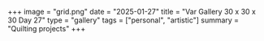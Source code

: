 +++
image = "grid.png"
date = "2025-01-27"
title = "Var Gallery 30 x 30 x 30 Day 27"
type = "gallery"
tags = ["personal", "artistic"]
summary = "Quilting projects"
+++
